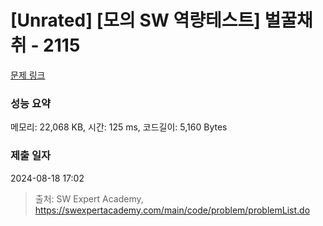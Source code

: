 # [Unrated] [모의 SW 역량테스트] 벌꿀채취 - 2115 

[문제 링크](https://swexpertacademy.com/main/code/problem/problemDetail.do?contestProbId=AV5V4A46AdIDFAWu) 

### 성능 요약

메모리: 22,068 KB, 시간: 125 ms, 코드길이: 5,160 Bytes

### 제출 일자

2024-08-18 17:02



> 출처: SW Expert Academy, https://swexpertacademy.com/main/code/problem/problemList.do
